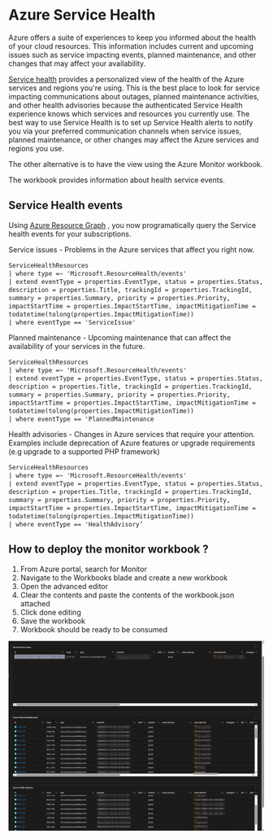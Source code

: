 Azure Service Health
====================

Azure offers a suite of experiences to keep you informed about the health of your cloud resources. This information includes current and upcoming issues such as service impacting events, planned maintenance, and other changes that may affect your availability.

[Service health](https://learn.microsoft.com/en-us/azure/service-health/overview) provides a personalized view of the health of the Azure services and regions you're using. This is the best place to look for service impacting communications about outages, planned maintenance activities, and other health advisories because the authenticated Service Health experience knows which services and resources you currently use. The best way to use Service Health is to set up Service Health alerts to notify you via your preferred communication channels when service issues, planned maintenance, or other changes may affect the Azure services and regions you use. 

The other alternative is to have the view using the Azure Monitor workbook.

The workbook provides information about health service events. 

Service Health events
---------------------

Using [Azure Resource Graph](https://learn.microsoft.com/en-us/azure/governance/resource-graph/overview) , you now programatically query the Service health events for your subscriptions.

Service issues - Problems in the Azure services that affect you right now.
    
    ServiceHealthResources
    | where type =~ 'Microsoft.ResourceHealth/events'
    | extend eventType = properties.EventType, status = properties.Status, description = properties.Title, trackingId = properties.TrackingId, summary = properties.Summary, priority = properties.Priority, impactStartTime = properties.ImpactStartTime, impactMitigationTime = todatetime(tolong(properties.ImpactMitigationTime))
    | where eventType == 'ServiceIssue'

Planned maintenance - Upcoming maintenance that can affect the availability of your services in the future.

    ServiceHealthResources
    | where type =~ 'Microsoft.ResourceHealth/events'
    | extend eventType = properties.EventType, status = properties.Status, description = properties.Title, trackingId = properties.TrackingId, summary = properties.Summary, priority = properties.Priority, impactStartTime = properties.ImpactStartTime, impactMitigationTime = todatetime(tolong(properties.ImpactMitigationTime))
    | where eventType == 'PlannedMaintenance

Health advisories - Changes in Azure services that require your attention. Examples include deprecation of Azure features or upgrade requirements (e.g upgrade to a supported PHP framework)

    ServiceHealthResources
    | where type =~ 'Microsoft.ResourceHealth/events'
    | extend eventType = properties.EventType, status = properties.Status, description = properties.Title, trackingId = properties.TrackingId, summary = properties.Summary, priority = properties.Priority, impactStartTime = properties.ImpactStartTime, impactMitigationTime = todatetime(tolong(properties.ImpactMitigationTime))
    | where eventType == 'HealthAdvisory’


How to deploy the monitor workbook ?
------------------------------------

1. From Azure portal, search for Monitor
2. Navigate to the Workbooks blade and create a new workbook
3. Open the advanced editor
4. Clear the contents and paste the contents of the workbook.json attached
5. Click done editing 
6. Save the workbook
7. Workbook should be ready to be consumed 

![Workbook sample screenshot](/ServiceHealth/WorkbookScreenshot.png)